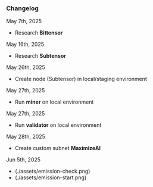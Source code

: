 ### Changelog

May 7th, 2025
- Research **Bittensor**

May 16th, 2025
- Research **Subtensor**

May 26th, 2025
- Create node (Subtensor) in local/staging environment

May 27th, 2025
- Run **miner** on local environment

May 27th, 2025
- Run **validator** on local environment

May 28th, 2025
- Create custom subnet **MaximizeAI**

Jun 5th, 2025
- (./assets/emission-check.png)
- (./assets/emission-start.png)
